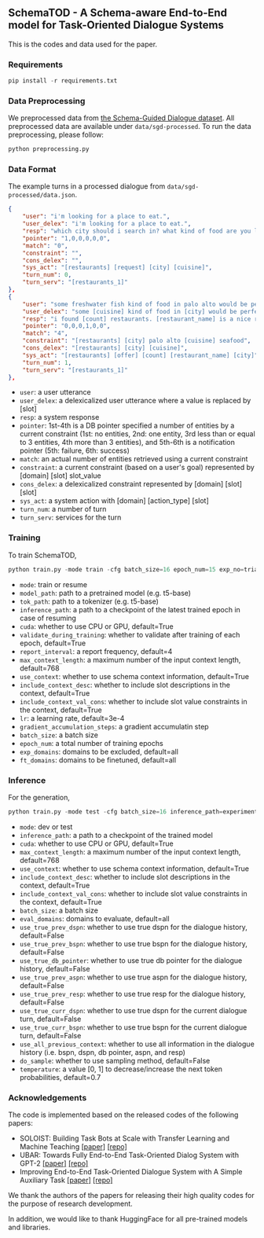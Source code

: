 ## SchemaTOD - A Schema-aware End-to-End model for Task-Oriented Dialogue Systems
This is the codes and data used for the paper.

### Requirements
```python
pip install -r requirements.txt
```

### Data Preprocessing
We preprocessed data from [the Schema-Guided Dialogue dataset](https://github.com/google-research-datasets/dstc8-schema-guided-dialogue).
All preprocessed data are available under `data/sgd-processed`.
To run the data preprocessing, please follow:
```python
python preprocessing.py
```

### Data Format
The example turns in a processed dialogue from `data/sgd-processed/data.json`.
```json
{
    "user": "i'm looking for a place to eat.",
    "user_delex": "i'm looking for a place to eat.",
    "resp": "which city should i search in? what kind of food are you looking for?",
    "pointer": "1,0,0,0,0,0",
    "match": "0",
    "constraint": "",
    "cons_delex": "",
    "sys_act": "[restaurants] [request] [city] [cuisine]",
    "turn_num": 0,
    "turn_serv": "[restaurants_1]"
},
{
    "user": "some freshwater fish kind of food in palo alto would be perfect.",
    "user_delex": "some [cuisine] kind of food in [city] would be perfect.",
    "resp": "i found [count] restaurants. [restaurant_name] is a nice restaurant in [city].",
    "pointer": "0,0,0,1,0,0",
    "match": "4",
    "constraint": "[restaurants] [city] palo alto [cuisine] seafood",
    "cons_delex": "[restaurants] [city] [cuisine]",
    "sys_act": "[restaurants] [offer] [count] [restaurant_name] [city]",
    "turn_num": 1,
    "turn_serv": "[restaurants_1]"
},
```
- `user`: a user utterance
- `user_delex`: a delexicalized user utterance where a value is replaced by [slot]
- `resp`: a system response
- `pointer`: 1st-4th is a DB pointer specified a number of entities by a current constraint (1st: no entities, 2nd: one entity, 3rd less than or equal to 3 entities, 4th more than 3 entities), and 5th-6th is a notification pointer (5th: failure, 6th: success)
- `match`: an actual number of entities retrieved using a current constraint
- `constraint`: a current constraint (based on a user's goal) represented by [domain] [slot] slot_value
- `cons_delex`: a delexicalized constraint represented by [domain] [slot] [slot]
- `sys_act`: a system action with [domain] [action_type] [slot]
- `turn_num`: a number of turn
- `turn_serv`: services for the turn

### Training
To train SchemaTOD, 
```python
python train.py -mode train -cfg batch_size=16 epoch_num=15 exp_no=trial cuda=True
```
- `mode`: train or resume
- `model_path`: path to a pretrained model (e.g. t5-base)
- `tok_path`: path to a tokenizer (e.g. t5-base)
- `inference_path`: a path to a checkpoint of the latest trained epoch in case of resuming
- `cuda`: whether to use CPU or GPU, default=True
- `validate_during_training`: whether to validate after training of each epoch, default=True
- `report_interval`: a report frequency, default=4 
- `max_context_length`: a maximum number of the input context length, default=768
- `use_context`: whether to use schema context information, default=True
- `include_context_desc`: whether to include slot descriptions in the context, default=True
- `include_context_val_cons`: whether to include slot value constraints in the context, default=True
- `lr`: a learning rate, default=3e-4
- `gradient_accumulation_steps`: a gradient accumulatin step 
- `batch_size`: a batch size
- `epoch_num`: a total number of training epochs
- `exp_domains`: domains to be excluded, default=all
- `ft_domains`: domains to be finetuned, default=all

### Inference
For the generation,
```python
python train.py -mode test -cfg batch_size=16 inference_path=experiments/all_trial_bs16_ga1/epoch15 cuda=True
```
- `mode`: dev or test
- `inference_path`: a path to a checkpoint of the trained model
- `cuda`: whether to use CPU or GPU, default=True
- `max_context_length`: a maximum number of the input context length, default=768
- `use_context`: whether to use schema context information, default=True
- `include_context_desc`: whether to include slot descriptions in the context, default=True
- `include_context_val_cons`: whether to include slot value constraints in the context, default=True
- `batch_size`: a batch size
- `eval_domains`: domains to evaluate, default=all
- `use_true_prev_dspn`: whether to use true dspn for the dialogue history, default=False 
- `use_true_prev_bspn`: whether to use true bspn for the dialogue history, default=False
- `use_true_db_pointer`: whether to use true db pointer for the dialogue history, default=False
- `use_true_prev_aspn`: whether to use true aspn for the dialogue history, default=False 
- `use_true_prev_resp`: whether to use true resp for the dialogue history, default=False
- `use_true_curr_dspn`: whether to use true dspn for the current dialogue turn, default=False 
- `use_true_curr_bspn`: whether to use true bspn for the current dialogue turn, default=False 
- `use_all_previous_context`: whether to use all information in the dialogue history (i.e. bspn, dspn, db pointer, aspn, and resp) 
- `do_sample`: whether to use sampling method, default=False
- `temperature`: a value [0, 1] to decrease/increase the next token probabilities, default=0.7

### Acknowledgements
The code is implemented based on the released codes of the following papers:
- SOLOIST: Building Task Bots at Scale with Transfer Learning and Machine Teaching [[paper]](https://aclanthology.org/2021.tacl-1.49.pdf) [[repo]](https://github.com/pengbaolin/soloist)
- UBAR: Towards Fully End-to-End Task-Oriented Dialog System with GPT-2 [[paper]](https://arxiv.org/pdf/2012.03539.pdf) [[repo]](https://github.com/TonyNemo/UBAR-MultiWOZ)
- Improving End-to-End Task-Oriented Dialogue System with A Simple Auxiliary Task [[paper]](https://aclanthology.org/2021.findings-emnlp.112.pdf) [[repo]](https://github.com/bepoetree/MTTOD)

We thank the authors of the papers for releasing their high quality codes for the purpose of research development.

In addition, we would like to thank HuggingFace for all pre-trained models and libraries.

